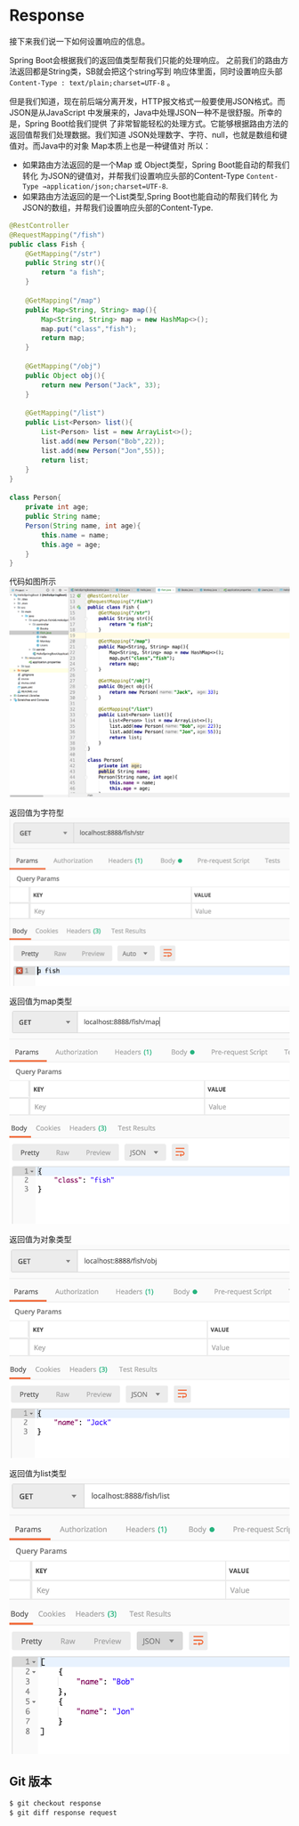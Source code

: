 # Response
接下来我们说一下如何设置响应的信息。

Spring Boot会根据我们的返回值类型帮我们只能的处理响应。
之前我们的路由方法返回都是String类，SB就会把这个string写到
响应体里面，同时设置响应头部`Content-Type : text/plain;charset=UTF-8`
。

但是我们知道，现在前后端分离开发，HTTP报文格式一般要使用JSON格式。而JSON是从JavaScript
中发展来的，Java中处理JSON一种不是很舒服。所幸的是，Spring Boot给我们提供
了非常智能轻松的处理方式。它能够根据路由方法的返回值帮我们处理数据。我们知道
JSON处理数字、字符、null，也就是数组和键值对。而Java中的对象 Map本质上也是一种键值对
所以：
- 如果路由方法返回的是一个Map 或 Object类型，Spring Boot能自动的帮我们转化
  为JSON的键值对，并帮我们设置响应头部的Content-Type `Content-Type →application/json;charset=UTF-8`.
-  如果路由方法返回的是一个List类型,Spring Boot也能自动的帮我们转化
  为JSON的数组，并帮我们设置响应头部的Content-Type.


``` java
@RestController
@RequestMapping("/fish")
public class Fish {
    @GetMapping("/str")
    public String str(){
        return "a fish";
    }

    @GetMapping("/map")
    public Map<String, String> map(){
        Map<String, String> map = new HashMap<>();
        map.put("class","fish");
        return map;
    }

    @GetMapping("/obj")
    public Object obj(){
        return new Person("Jack", 33);
    }

    @GetMapping("/list")
    public List<Person> list(){
        List<Person> list = new ArrayList<>();
        list.add(new Person("Bob",22));
        list.add(new Person("Jon",55));
        return list;
    }
}

class Person{
    private int age;
    public String name;
    Person(String name, int age){
        this.name = name;
        this.age = age;
    }
}
```
代码如图所示
![](./response/idea.png)

返回值为字符型
![](./response/str.png)

返回值为map类型
![](./response/map.png)

返回值为对象类型
![](./response/obj.png)

返回值为list类型
![](./response/list.png)


## Git 版本
``` bash
$ git checkout response
$ git diff response request
```
